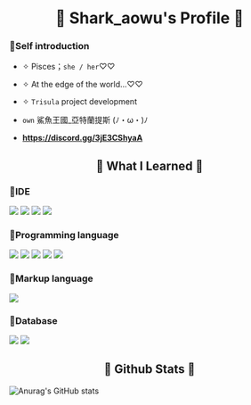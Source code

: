 <h1 align="center"> 🐳 Shark_aowu's Profile 🐳</h1>

<h3> 🌟Self introduction</h3>

- ✧ Pisces；`she / her`♡♡
- ✧ At the edge of the world...♡♡
- ✧ `Trisula` project development

- `own` 鯊魚王國_亞特蘭提斯 (ﾉ・ω・)ﾉ
- **<https://discord.gg/3jE3CShyaA>**


<h2 align="center"> 🐬 What I Learned 🐬</h2>
<h3> 🌟IDE</h3>
<img src="https://img.shields.io/badge/Arduino_IDE-00979D?style=for-the-badge&logo=arduino&logoColor=white" />
<img src="https://img.shields.io/badge/VIM-%2311AB00.svg?&style=for-the-badge&logo=vim&logoColor=white" />
<img src="https://img.shields.io/badge/VSCode-0078D4?style=for-the-badge&logo=visual%20studio%20code&logoColor=white" />
<img src="https://img.shields.io/badge/Visual_Studio-5C2D91?style=for-the-badge&logo=visual%20studio&logoColor=white" />


<h3> 🌟Programming language</h3>
<img src="https://img.shields.io/badge/C-00599C?style=for-the-badge&logo=c&logoColor=white" />
<img src="https://img.shields.io/badge/C%23-239120?style=for-the-badge&logo=c-sharp&logoColor=white" />
<img src="https://img.shields.io/badge/C%2B%2B-00599C?style=for-the-badge&logo=c%2B%2B&logoColor=white" />
<img src="https://img.shields.io/badge/Lua-2C2D72?style=for-the-badge&logo=lua&logoColor=white" />
<img src="https://img.shields.io/badge/Python-FFD43B?style=for-the-badge&logo=python&logoColor=blue" />


<h3> 🌟Markup language</h3>
<img src="https://img.shields.io/badge/json-5E5C5C?style=for-the-badge&logo=json&logoColor=white" />


<h3> 🌟Database</h3>
<img src="https://img.shields.io/badge/MySQL-005C84?style=for-the-badge&logo=mysql&logoColor=white" />
<img src="https://img.shields.io/badge/SQLite-07405E?style=for-the-badge&logo=sqlite&logoColor=white" /> 


<h2 align="center"> 🐬 Github Stats 🐬</h2>

![Anurag's GitHub stats](https://github-readme-stats.vercel.app/api?username=Shark-aowu&show_icons=true&theme=transparent)